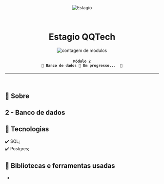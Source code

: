 <div align="center" id="top"> 
  <img src="./.github/app.gif" alt="Estagio" />

  &#xa0;
</div>

<h1 align="center">
	Estagio QQTech
</h1>

<p align="center">
  <img alt="contagem de modulos" src="https://img.shields.io/badge/modulo_2-em progresso-blue">
</p>

<!-- Status -->

<h4 align="center"> 
	
	Módulo 2
	🚧 Banco de dados 🚀 Em progresso...  🚧
</h4> 

<hr>

<br>

## :dart: Sobre ##

2 - Banco de dados
- 

## :rocket: Tecnologias ##

:heavy_check_mark: SQL;\
:heavy_check_mark: Postgres;

## :checkered_flag: Bibliotecas e ferramentas usadas ##
- 